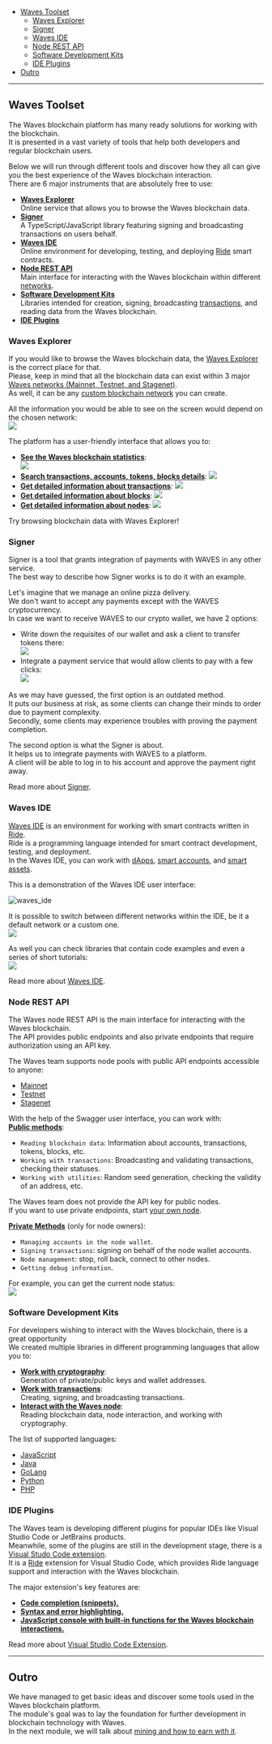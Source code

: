  - [Waves Toolset](#waves-toolset)
   - [Waves Explorer](#waves-explorer)
   - [Signer](#signer)
   - [Waves IDE](#waves-ide)
   - [Node REST API](#node-rest-api)
   - [Software Development Kits](#software-development-kits)
   - [IDE Plugins](#ide-plugins)
 - [Outro](#outro)

---

## Waves Toolset ##

The Waves blockchain platform has many ready solutions for working with the blockchain.  
It is presented in a vast variety of tools that help both developers and regular blockchain users.  

Below we will run through different tools and discover how they all can give you the best experience of the Waves blockchain interaction.   
There are 6 major instruments that are absolutely free to use:
- **<ins>[Waves Explorer](#waves-explorer)</ins>**  
    Online service that allows you to browse the Waves blockchain data.  
- **<ins>[Signer]()</ins>**  
    A TypeScript/JavaScript library featuring signing and broadcasting transactions on users behalf.   
- **<ins>[Waves IDE](#waves-ide)</ins>**  
    Online environment for developing, testing, and deploying [Ride](#ridetopic) smart contracts.
- **<ins>[Node REST API](#node-rest-api)</ins>**  
    Main interface for interacting with the Waves blockchain within different [networks](#networktopic).
- **<ins>[Software Development Kits](#software-development-kits)</ins>**  
    Libraries intended for creation, signing, broadcasting [transactions](#linktotransactionlesson), and reading data from the Waves blockchain.
- **<ins>[IDE Plugins](#ide-plugins)</ins>**  
    
### Waves Explorer ###

If you would like to browse the Waves blockchain data, the [Waves Explorer](https://new.wavesexplorer.com/) is the correct place for that.  
Please, keep in mind that all the blockchain data can exist within 3 major [Waves networks (Mainnet, Testnet, and Stagenet)]().  
As well, it can be any [custom blockchain network](https://docs.waves.tech/en/waves-node/private-waves-network) you can create.  
  
All the information you would be able to see on the screen would depend on the chosen network:    
![](./images/wavesexp_net.png)
    

The platform has a user-friendly interface that allows you to:
- **<ins>See the Waves blockchain statistics</ins>**:  
  ![](./images/wavesexp_stat.png)  
  <!-- There will be available details about the current Waves price in the USD equivalent, the amount of completed transactions, the current block height, etc. -->
-  **<ins>Search transactions, accounts, tokens, blocks details</ins>**:
  ![](./images/wavesexp_search.png)  
-  **<ins>Get detailed information about [transactions](https://new.wavesexplorer.com/transactions)</ins>**:
  ![](./images/wavesexp_tx.png)  
-  **<ins>Get detailed information about [blocks](https://new.wavesexplorer.com/blocks)</ins>**:
  ![](./images/wavesexp_blocks.png)  
-  **<ins>Get detailed information about [nodes](https://new.wavesexplorer.com/nodes)</ins>**:
  ![](./images/wavesexp_nodes.png)  

Try browsing blockchain data with Waves Explorer!  

### Signer ###

Signer is a tool that grants integration of payments with WAVES in any other service.  
The best way to describe how Signer works is to do it with an example.  
  
Let's imagine that we manage an online pizza delivery.  
We don't want to accept any payments except with the WAVES cryptocurrency.  
In case we want to receive WAVES to our crypto wallet, we have 2 options:

- Write down the requisites of our wallet and ask a client to transfer tokens there:  
    ![](./images/signer_no.png)  
- Integrate a payment service that would allow clients to pay with a few clicks:  
    ![](./images/signer_yes.png)  

As we may have guessed, the first option is an outdated method.  
It puts our business at risk, as some clients can change their minds to order due to payment complexity.  
Secondly, some clients may experience troubles with proving the payment completion.  
  

The second option is what the Signer is about.  
It helps us to integrate payments with WAVES to a platform.  
A client will be able to log in to his account and approve the payment right away.  

Read more about [Signer](https://docs.waves.tech/en/building-apps/waves-api-and-sdk/client-libraries/signer).

### Waves IDE ###

[Waves IDE](https://waves-ide.com/) is an environment for working with smart contracts written in [Ride](#ridetopic).  
Ride is a programming language intended for smart contract development, testing, and deployment.  
In the Waves IDE, you can work with [dApps](#dapptopic), [smart accounts](#smartacctopic), and [smart assets](#smartassettopic).  

This is a demonstration of the Waves IDE user interface:
    
![waves_ide](./images/waveside.png)
    

It is possible to switch between different networks within the IDE, be it a default network or a custom one.    
![](./images/waveside_nodes.png)
    

As well you can check libraries that contain code examples and even a series of short tutorials:    
![](./images/waveside_libs.png)
    

Read more about [Waves IDE](https://docs.waves.tech/en/building-apps/smart-contracts/tools/waves-ide).

### Node REST API ###

The Waves node REST API is the main interface for interacting with the Waves blockchain.  
The API provides public endpoints and also private endpoints that require authorization using an API key.  

The Waves team supports node pools with public API endpoints accessible to anyone:
- [Mainnet](https://nodes.wavesnodes.com)
- [Testnet](https://nodes-testnet.wavesnodes.com)
- [Stagenet](https://nodes-stagenet.wavesnodes.com)

With the help of the Swagger user interface, you can work with:  
**<ins>Public methods</ins>**:  
  - `Reading blockchain data`: Information about accounts, transactions, tokens, blocks, etc.
  - `Working with transactions`: Broadcasting and validating transactions, checking their statuses.
  - `Working with utilities`: Random seed generation, checking the validity of an address, etc. 
  

The Waves team does not provide the API key for public nodes.  
If you want to use private endpoints, start [your own node](https://docs.waves.tech/en/waves-node/private-waves-network).

**<ins>Private Methods</ins>** (only for node owners):  
- `Managing accounts in the node wallet`.
- `Signing transactions`: signing on behalf of the node wallet accounts.
- `Node management`: stop, roll back, connect to other nodes.
- `Getting debug information`.

  

For example, you can get the current node status:    
![](./images/restapi.png)
    

### Software Development Kits ###

For developers wishing to interact with the Waves blockchain, there is a great opportunity  
We created multiple libraries in different programming languages that allow you to:

- **<ins>Work with cryptography</ins>**:   
    Generation of private/public keys and wallet addresses.  
- **<ins>Work with transactions</ins>**:  
    Creating, signing, and broadcasting transactions.   
- **<ins>Interact with the Waves node</ins>**:  
    Reading blockchain data, node interaction, and working with cryptography.  
    
The list of supported languages:
- [JavaScript]()
- [Java]()
- [GoLang]()
- [Python]() 
- [PHP]()

### IDE Plugins ###

The Waves team is developing different plugins for popular IDEs like Visual Studio Code or JetBrains products.  
Meanwhile, some of the plugins are still in the development stage, there is a [Visual Studo Code extension](https://marketplace.visualstudio.com/items?itemName=wavesplatform.waves-ride).  
It is a [Ride]() extension for Visual Studio Code, which provides Ride language support and interaction with the Waves blockchain.  
  

The major extension's key features are:
- **<ins>Code completion (snippets).</ins>**
- **<ins>Syntax and error highlighting.</ins>**
- **<ins>JavaScript console with built-in functions for the Waves blockchain interactions.</ins>**

Read more about [Visual Studio Code Extension](https://docs.waves.tech/en/building-apps/smart-contracts/tools/ride-vscode).


---

## Outro ##

We have managed to get basic ideas and discover some tools used in the Waves blockchain platform.  
The module's goal was to lay the foundation for further development in blockchain technology with Waves.  
In the next module, we will talk about [mining and how to earn with it]().  